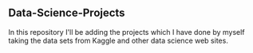 ## Data-Science-Projects ##      
In this repository I'll be adding the projects which I have done by myself taking the data sets from Kaggle and other data science web sites.       
